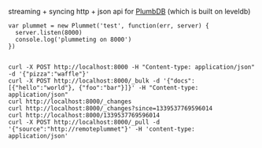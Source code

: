streaming + syncing http + json api for [PlumbDB](https://github.com/maxogden/plumbdb) (which is built on leveldb)


    var plummet = new Plummet('test', function(err, server) {
      server.listen(8000)
      console.log('plummeting on 8000')
    })


    curl -X POST http://localhost:8000 -H "Content-type: application/json" -d '{"pizza":"waffle"}'
    curl -X POST http://localhost:8000/_bulk -d '{"docs":[{"hello":"world"}, {"foo":"bar"}]}' -H "Content-type: application/json"
    curl http://localhost:8000/_changes
    curl http://localhost:8000/_changes?since=1339537769596014
    curl http://localhost:8000/1339537769596014
    curl -X POST http://localhost:8000/_pull -d '{"source":"http://remoteplummet"}' -H 'content-type: application/json'
    
